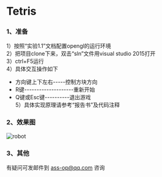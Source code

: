 # Tetris
### 1、准备

1）按照“实验1.1”文档配置opengl的运行环境<br>
2）把项目clone下来，双击“sln”文件用visual studio 2015打开<br>
3）ctrl+F5运行<br>
4）具体交互操作如下<br>
* 方向键上下左右-----控制方块方向<br>
* R键--------------------重新开始<br>
* Q键或Esc键----------退出游戏<br>
5）具体实现原理请参考“报告书”及代码注释<br>

### 2、效果图
![robot](https://github.com/assissionop/Tetris/raw/master/readme_picture/%E6%95%88%E6%9E%9C%E5%9B%BE1.png)

### 3、其他
有疑问可发邮件到 ass-op@qq.com 咨询